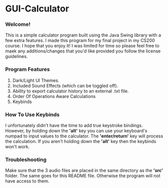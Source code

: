 # GUI-Calculator
### Welcome! 
This is a simple calculator program built using the Java Swing library with a few extra features.
I made this program for my final project in my CS200 course. I hope that you enjoy it!
I was limited for time so please feel free to maek any additions/changes that you'd like provided you follow the license guidelines.
 
 ### Program Features
1. Dark/Light UI Themes.
2. Included Sound Effects (which can be toggled off).
3. Ability to export calculator history to an external .txt file.
4. Order Of Operations Aware Calculations
5. Keybinds

### How To Use Keybinds
I unfortunately didn't have the time to add true keystroke bindings. However, by holding down the **'alt'** key you can use your keyboard's numpad to input values to the calculator. The **'enter/return'** key will process the calculation. If you aren't holding down the **'alt'** key then the keybinds won't work.

### Troubleshooting
Make sure that the 3 audio files are placed in the same directory as the **'src'** folder. The same goes for this README file. Otherwise the program will not have access to them.
